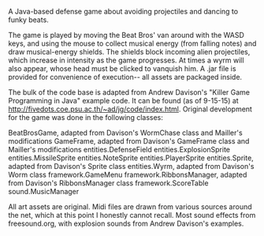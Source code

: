 A Java-based defense game about avoiding projectiles and dancing to funky beats.

The game is played by moving the Beat Bros' van around with the WASD keys, and using the mouse to collect musical energy (from falling notes) and draw musical-energy shields. The shields block incoming alien projectiles, which increase in intensity as the game progresses. At times a wyrm will also appear, whose head must be clicked to vanquish him.
A .jar file is provided for convenience of execution-- all assets are packaged inside.

The bulk of the code base is adapted from Andrew Davison's "Killer Game Programming in Java" example code. It can be found (as of 9-15-15) at http://fivedots.coe.psu.ac.th/~ad/jg/code/index.html.
Original development for the game was done in the following classes:

BeatBrosGame, adapted from Davison's WormChase class and Mailler's modifications
GameFrame, adapted from Davison's GameFrame class and Mailler's modifications
entities.DefenseField
entities.ExplosionSprite
entities.MissileSprite
entities.NoteSprite
entities.PlayerSprite
entities.Sprite, adapted from Davison's Sprite class
entities.Wyrm, adapted from Davison's Worm class
framework.GameMenu
framework.RibbonsManager, adapted from Davison's RibbonsManager class
framework.ScoreTable
sound.MusicManager

All art assets are original.
Midi files are drawn from various sources around the net, which at this point I honestly cannot recall.
Most sound effects from freesound.org, with explosion sounds from Andrew Davison's examples.